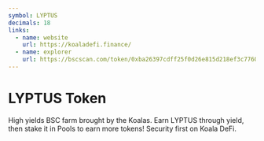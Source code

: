 ```yaml
---
symbol: LYPTUS
decimals: 18
links:
  - name: website
    url: https://koaladefi.finance/
  - name: explorer
    url: https://bscscan.com/token/0xba26397cdff25f0d26e815d218ef3c77609ae7f1
---
```


# LYPTUS Token

High yields BSC farm brought by the Koalas. Earn LYPTUS through yield, then stake it in Pools to earn more tokens! Security first on Koala DeFi.
